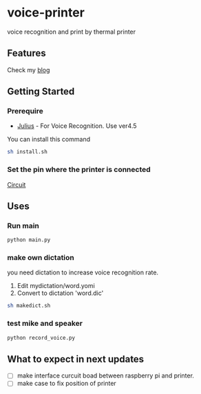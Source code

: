# voice-printer
voice recognition and print by thermal printer

## Features
Check my [blog](https://idis.dev/blog/voice-printer/)

## Getting Started

### Prerequire

* [Julius](https://julius.osdn.jp/en_index.php) - For Voice Recognition. Use ver4.5

You can install this command
```bash
sh install.sh
```

### Set the pin where the printer is connected
[Circuit](https://easyeda.com/minmax/voice-printer)


## Uses

### Run main
```bash
python main.py
```

### make own dictation
you need dictation to increase voice recognition rate.
1. Edit mydictation/word.yomi
2. Convert to dictation 'word.dic'
```bash
sh makedict.sh
```

### test mike and speaker
```bash
python record_voice.py
```

## What to expect in next updates

- [ ] make interface curcuit boad between raspberry pi and printer.
- [ ] make case to fix position of printer
